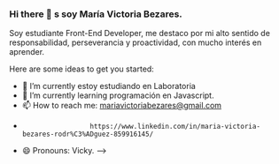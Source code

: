 ### Hi there 👋 s  soy María Victoria  Bezares.
Soy estudiante Front-End Developer, me destaco por mi alto sentido de responsabilidad, perseverancia y proactividad, con mucho interés en aprender. 

Here are some ideas to get you started:

- 🔭 I’m currently  estoy estudiando en Laboratoria
- 🌱 I’m currently learning  programación en Javascript.
- 📫 How to reach me:  mariavictoriabezares@gmail.com
-                      https://www.linkedin.com/in/maria-victoria-bezares-rodr%C3%ADguez-859916145/ 
- 😄 Pronouns:  Vicky.
-->

